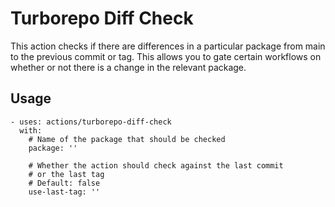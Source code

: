 # Turborepo Diff Check
This action checks if there are differences in a particular package from main to the previous commit or tag. This allows you to gate certain workflows on whether or not there is a change in the relevant package.

## Usage
```
- uses: actions/turborepo-diff-check
  with:
    # Name of the package that should be checked
    package: ''

    # Whether the action should check against the last commit
    # or the last tag
    # Default: false
    use-last-tag: ''
```
